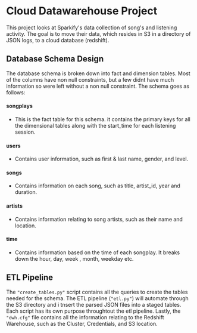 # Cloud Datawarehouse Project

This project looks at Sparkify's data collection of song's and listening activity.  The goal is to move their data, which resides in S3 in a directory of JSON logs, to a cloud database (redshift).

## Database Schema Design

The database schema is broken down into fact and dimension tables.  Most of the columns have non null constraints, but a few didnt have much information so were left without a non null constraint.  The schema goes as follows:

#### songplays

  - This is the fact table for this schema.  it contains the primary keys for all the dimensional tables along with the start_time for each listening session.

#### users

  -  Contains user information, such as first & last name, gender, and level.
 
  
#### songs

  - Contains information on each song, such as title, artist_id, year and duration.
  
#### artists 

  - Contains  information relating to song artists, such as their name and location.
  
#### time

  - Contains information based on the time of each songplay.  It breaks down the hour, day, week , month, weekday etc.  


## ETL Pipeline

The `"create_tables.py"` script contains all the queries to create the tables needed for the schema.  The ETL pipeline (`"etl.py"`) will automate through the S3 directory and i tnsert the parsed JSON files into a staged tables.  Each script has its own purpose throughtout the etl pipeline.  Lastly, the `"dwh.cfg"` file contains all the information relating to the Redshift Warehouse, such as the Cluster, Credentials, and S3 location.  